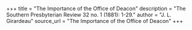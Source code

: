 +++
title = "The Importance of the Office of Deacon"
description = "The Southern Presbyterian Review 32 no. 1 (1881): 1-29."
author = "J. L. Girardeau"
source_url = "The Importance of the Office of Deacon"
+++
